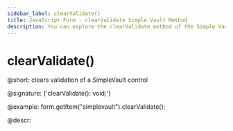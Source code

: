 ```yaml
---
sidebar_label: clearValidate()
title: JavaScript Form - clearValidate Simple Vault Method 
description: You can explore the clearValidate method of the Simple Vault control of Form in the documentation of the DHTMLX JavaScript UI library. Browse developer guides and API reference, try out code examples and live demos, and download a free 30-day evaluation version of DHTMLX Suite 7.
---
```


# clearValidate()

@short: clears validation of a SimpleVault control

@signature: {'clearValidate(): void;'}

@example:
form.getItem("simplevault").clearValidate();

@descr:
